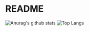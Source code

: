 # README

![Anurag's github stats](https://github-readme-stats.vercel.app/api?username=hsiangfeng&theme=vue-dark)
![Top Langs](https://github-readme-stats.vercel.app/api/top-langs/?username=hsiangfeng&layout=compact&theme=vue-dark)
